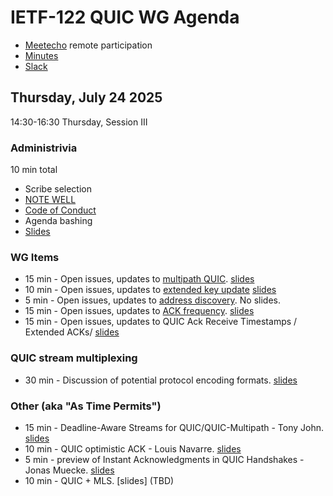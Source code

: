 # IETF-122 QUIC WG Agenda

* [Meetecho](https://meetings.conf.meetecho.com/ietf123/?group=quic) remote participation
* [Minutes](https://notes.ietf.org/notes-ietf-122-quic  )
* [Slack](https://quicdev.slack.com/)

## Thursday, July 24 2025

14:30-16:30 Thursday, Session III

### Administrivia

10 min total

* Scribe selection
* [NOTE WELL](https://www.ietf.org/about/note-well.html)
* [Code of Conduct](https://www.rfc-editor.org/rfc/rfc7154.html)
* Agenda bashing
* [Slides](https://github.com/quicwg/wg-materials/blob/main/ietf123/chairs.pdf)

### WG Items
* 15 min - Open issues, updates to [multipath QUIC](https://datatracker.ietf.org/doc/html/draft-ietf-quic-multipath). [slides](https://github.com/quicwg/wg-materials/blob/main/ietf123/multipath.pdf)
* 10 min - Open issues, updates to [extended key update](https://datatracker.ietf.org/doc/draft-ietf-quic-extended-key-update/) [slides](https://github.com/quicwg/wg-materials/blob/main/ietf123/extended-key-update.pdf)
* 5 min - Open issues, updates to [address discovery](https://datatracker.ietf.org/doc/draft-ietf-quic-address-discovery/). No slides.
* 15 min - Open issues, updates to [ACK frequency](https://datatracker.ietf.org/doc/draft-ietf-quic-ack-frequency/). [slides](https://github.com/quicwg/wg-materials/blob/main/ietf123/ack-frequency.pdf)
* 15 min - Open issues, updates to QUIC Ack Receive Timestamps / Extended ACKs/ [slides](https://github.com/quicwg/wg-materials/blob/main/ietf123/timestamps.pdf)


### QUIC stream multiplexing
* 30 min - Discussion of potential protocol encoding formats. [slides](https://github.com/quicwg/wg-materials/blob/main/ietf123/qmux-comparing-wire-protocols.pdf)

### Other (aka "As Time Permits")
* 15 min - Deadline-Aware Streams for QUIC/QUIC-Multipath - Tony John. [slides](https://github.com/quicwg/wg-materials/blob/main/ietf123/deadline-aware-streams.pdf)
* 10 min - QUIC optimistic ACK - Louis Navarre. [slides](https://github.com/quicwg/wg-materials/blob/main/ietf123/opportunistic-ack.pdf)
* 5 min - preview of Instant Acknowledgments in QUIC Handshakes - Jonas Muecke. [slides](https://github.com/quicwg/wg-materials/blob/main/ietf123/instant-ack.pdf)
* 10 min - QUIC + MLS. [slides] (TBD)